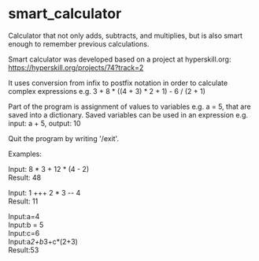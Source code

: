 # smart_calculator
Calculator that not only adds, subtracts, and multiplies, but is also smart enough to remember previous calculations.

Smart calculator was developed based on a project at hyperskill.org: 
https://hyperskill.org/projects/74?track=2

It uses conversion from infix to postfix notation in order to calculate complex expressions 
e.g. 3 + 8 * ((4 + 3) * 2 + 1) - 6 / (2 + 1)

Part of the program is assignment of values to variables e.g. a = 5, that are saved into a dictionary. 
Saved variables can be used in an expression e.g. input: a + 5, output: 10

Quit the program by writing '/exit'.

Examples:  
  
Input: 8 * 3 + 12 * (4 - 2)  
Result: 48  
    
Input: 1 +++ 2 * 3 -- 4  
Result: 11  
  
Input:a=4  
Input:b = 5  
Input:c=6  
Input:a*2+b*3+c*(2+3)  
Result:53  
  
